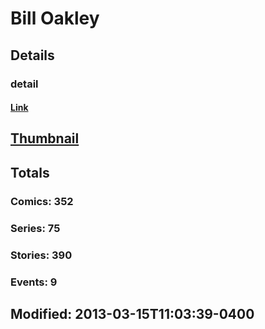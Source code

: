 # Bill  Oakley 
## Details
### detail
#### [Link](http://marvel.com/comics/creators/1894/bill_oakley?utm_campaign=apiRef&utm_source=225578a89fc76f3d20fbffda5d17a88d)
## [Thumbnail](http://i.annihil.us/u/prod/marvel/i/mg/6/b0/4bc48044867ec.jpg)
## Totals
### Comics: 352
### Series: 75
### Stories: 390
### Events: 9
## Modified: 2013-03-15T11:03:39-0400